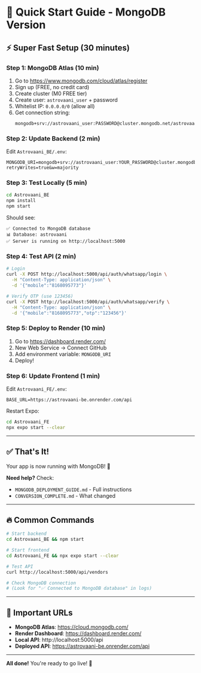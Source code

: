 # 🚀 Quick Start Guide - MongoDB Version

## ⚡ Super Fast Setup (30 minutes)

### Step 1: MongoDB Atlas (10 min)
1. Go to https://www.mongodb.com/cloud/atlas/register
2. Sign up (FREE, no credit card)
3. Create cluster (M0 FREE tier)
4. Create user: `astrovaani_user` + password
5. Whitelist IP: `0.0.0.0/0` (allow all)
6. Get connection string:
   ```
   mongodb+srv://astrovaani_user:PASSWORD@cluster.mongodb.net/astrovaani
   ```

### Step 2: Update Backend (2 min)
Edit `Astrovaani_BE/.env`:
```env
MONGODB_URI=mongodb+srv://astrovaani_user:YOUR_PASSWORD@cluster.mongodb.net/astrovaani?retryWrites=true&w=majority
```

### Step 3: Test Locally (5 min)
```bash
cd Astrovaani_BE
npm install
npm start
```

Should see:
```
✅ Connected to MongoDB database
📊 Database: astrovaani
✅ Server is running on http://localhost:5000
```

### Step 4: Test API (2 min)
```bash
# Login
curl -X POST http://localhost:5000/api/auth/whatsapp/login \
  -H "Content-Type: application/json" \
  -d '{"mobile":"8168095773"}'

# Verify OTP (use 123456)
curl -X POST http://localhost:5000/api/auth/whatsapp/verify \
  -H "Content-Type: application/json" \
  -d '{"mobile":"8168095773","otp":"123456"}'
```

### Step 5: Deploy to Render (10 min)
1. Go to https://dashboard.render.com/
2. New Web Service → Connect GitHub
3. Add environment variable: `MONGODB_URI`
4. Deploy!

### Step 6: Update Frontend (1 min)
Edit `Astrovaani_FE/.env`:
```env
BASE_URL=https://astrovaani-be.onrender.com/api
```

Restart Expo:
```bash
cd Astrovaani_FE
npx expo start --clear
```

---

## ✅ That's It!

Your app is now running with MongoDB! 🎉

**Need help?** Check:
- `MONGODB_DEPLOYMENT_GUIDE.md` - Full instructions
- `CONVERSION_COMPLETE.md` - What changed

---

## 🔥 Common Commands

```bash
# Start backend
cd Astrovaani_BE && npm start

# Start frontend
cd Astrovaani_FE && npx expo start --clear

# Test API
curl http://localhost:5000/api/vendors

# Check MongoDB connection
# (Look for "✅ Connected to MongoDB database" in logs)
```

---

## 🎯 Important URLs

- **MongoDB Atlas**: https://cloud.mongodb.com/
- **Render Dashboard**: https://dashboard.render.com/
- **Local API**: http://localhost:5000/api
- **Deployed API**: https://astrovaani-be.onrender.com/api

---

**All done!** You're ready to go live! 🚀
